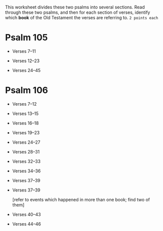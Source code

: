 This worksheet divides these two psalms into several sections.
Read through these two psalms, and then for each section of verses,
identify which **book** of the Old Testament the verses are referring to.
`2 points each`

# Psalm 105

* Verses 7–11

* Verses 12–23

* Verses 24–45

# Psalm 106

* Verses 7–12

* Verses 13–15

* Verses 16–18

* Verses 19–23

* Verses 24–27

* Verses 28–31

* Verses 32–33

* Verses 34–36

* Verses 37–39

* Verses 37–39

  [refer to events which happened in more than one book; find two of them]
* Verses 40–43

* Verses 44–46
